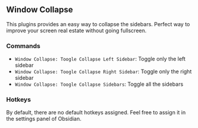 ## Window Collapse

This plugins provides an easy way to collapse the sidebars. Perfect way to improve your screen real estate without going fullscreen.

### Commands

* `Window Collapse: Toogle Collapse Left Sidebar`: Toggle only the left sidebar
* `Window Collapse: Toogle Collapse Right Sidebar`: Toggle only the right sidebar
* `Window Collapse: Toogle Collapse Sidebars`: Toggle all the sidebars

### Hotkeys

By default, there are no default hotkeys assigned. Feel free to assign it in the settings panel of Obsidian.
